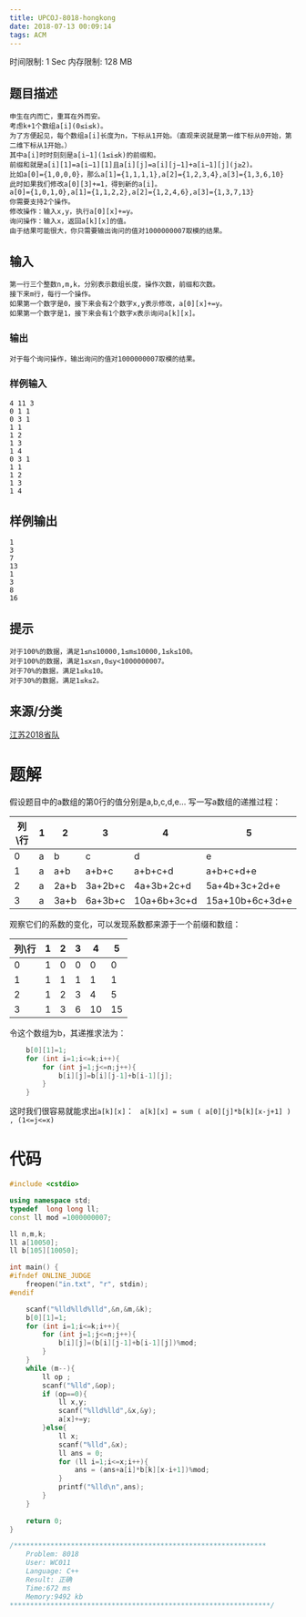 ```yaml
---
title: UPCOJ-8018-hongkong
date: 2018-07-13 00:09:14
tags: ACM
---
```



时间限制: 1 Sec  内存限制: 128 MB

## 题目描述
```
申生在内而亡，重耳在外而安。
考虑k+1个数组a[i](0≤i≤k)。
为了方便起见，每个数组a[i]长度为n，下标从1开始。（直观来说就是第一维下标从0开始，第二维下标从1开始。）
其中a[i]时时刻刻是a[i−1](1≤i≤k)的前缀和。
前缀和就是a[i][1]=a[i−1][1]且a[i][j]=a[i][j−1]+a[i−1][j](j≥2)。
比如a[0]={1,0,0,0}，那么a[1]={1,1,1,1},a[2]={1,2,3,4},a[3]={1,3,6,10}
此时如果我们修改a[0][3]+=1，得到新的a[i]。
a[0]={1,0,1,0},a[1]={1,1,2,2},a[2]={1,2,4,6},a[3]={1,3,7,13}
你需要支持2个操作。
修改操作：输入x,y，执行a[0][x]+=y。
询问操作：输入x，返回a[k][x]的值。
由于结果可能很大，你只需要输出询问的值对1000000007取模的结果。
```
## 输入
```
第一行三个整数n,m,k，分别表示数组长度，操作次数，前缀和次数。
接下来m行，每行一个操作。
如果第一个数字是0，接下来会有2个数字x,y表示修改，a[0][x]+=y。
如果第一个数字是1，接下来会有1个数字x表示询问a[k][x]。
```
### 输出
```
对于每个询问操作，输出询问的值对1000000007取模的结果。
```
### 样例输入
```
4 11 3
0 1 1
0 3 1
1 1
1 2
1 3
1 4
0 3 1
1 1
1 2
1 3
1 4
```
## 样例输出
```
1
3
7
13
1
3
8
16
```
## 提示
```
对于100%的数据，满足1≤n≤10000,1≤m≤10000,1≤k≤100。
对于100%的数据，满足1≤x≤n,0≤y<1000000007。
对于70%的数据，满足1≤k≤10。
对于30%的数据，满足1≤k≤2。
```

## 来源/分类
[江苏2018省队](http://exam.upc.edu.cn/problemset.php?search=%E6%B1%9F%E8%8B%8F2018%E7%9C%81%E9%98%9F)


# 题解

假设题目中的a数组的第0行的值分别是a,b,c,d,e...
写一写a数组的递推过程：

 | 列\行 | 1 | 2 | 3| 4 | 5 |
 | - | - | - | - | - | - |
 |0  | a | b | c | d | e |
 | 1 | a | a+b | a+b+c | a+b+c+d | a+b+c+d+e |
 | 2 | a | 2a+b | 3a+2b+c | 4a+3b+2c+d | 5a+4b+3c+2d+e |
 | 3 | a | 3a+b | 6a+3b+c | 10a+6b+3c+d | 15a+10b+6c+3d+e |
 
 观察它们的系数的变化，可以发现系数都来源于一个前缀和数组：

 | 列\行 | 1 | 2 | 3| 4 | 5 |
 | - | - | - | - | - | - |
 |0  | 1 | 0 | 0 | 0 | 0 |
 | 1 | 1 | 1 | 1 | 1 |1 |
 | 2 | 1| 2 | 3 | 4 | 5 |
 | 3 | 1 | 3 | 6 | 10 | 15 |
令这个数组为b，其递推求法为：
```   c++
    b[0][1]=1;
    for (int i=1;i<=k;i++){
        for (int j=1;j<=n;j++){
            b[i][j]=b[i][j-1]+b[i-1][j];
        }
    }
```
 
 这时我们很容易就能求出`a[k][x]`：
` a[k][x] = sum ( a[0][j]*b[k][x-j+1] ) , (1<=j<=x)`
 
# 代码

``` c++
#include <cstdio>

using namespace std;
typedef  long long ll;
const ll mod =1000000007;

ll n,m,k;
ll a[10050];
ll b[105][10050];

int main() {
#ifndef ONLINE_JUDGE
    freopen("in.txt", "r", stdin);
#endif

    scanf("%lld%lld%lld",&n,&m,&k);
    b[0][1]=1;
    for (int i=1;i<=k;i++){
        for (int j=1;j<=n;j++){
            b[i][j]=(b[i][j-1]+b[i-1][j])%mod;
        }
    }
    while (m--){
        ll op ;
        scanf("%lld",&op);
        if (op==0){
            ll x,y;
            scanf("%lld%lld",&x,&y);
            a[x]+=y;
        }else{
            ll x;
            scanf("%lld",&x);
            ll ans = 0;
            for (ll i=1;i<=x;i++){
                ans = (ans+a[i]*b[k][x-i+1])%mod;
            }
            printf("%lld\n",ans);
        }
    }
    
    return 0;
}

/**************************************************************
    Problem: 8018
    User: WC011
    Language: C++
    Result: 正确
    Time:672 ms
    Memory:9492 kb
****************************************************************/

```